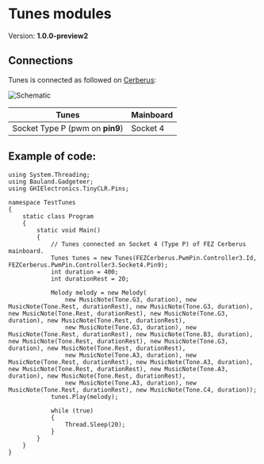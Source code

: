 # Tunes modules
Version: __1.0.0-preview2__

## Connections ##
Tunes is connected as followed on [Cerberus](http://docs.ghielectronics.com/hardware/legacy_products/gadgeteer/fez_cerberus.html):

![Schematic](Gadgeteer-Tunes-Cerberus.jpg)

Tunes         | Mainboard
------------- | ----------
Socket Type P (pwm on __pin9__) | Socket 4

## Example of code:
```CSharp
using System.Threading;
using Bauland.Gadgeteer;
using GHIElectronics.TinyCLR.Pins;

namespace TestTunes
{
    static class Program
    {
        static void Main()
        {
            // Tunes connected on Socket 4 (Type P) of FEZ Cerberus mainboard.
            Tunes tunes = new Tunes(FEZCerberus.PwmPin.Controller3.Id, FEZCerberus.PwmPin.Controller3.Socket4.Pin9);
            int duration = 400;
            int durationRest = 20;

            Melody melody = new Melody(
                new MusicNote(Tone.G3, duration), new MusicNote(Tone.Rest, durationRest), new MusicNote(Tone.G3, duration), new MusicNote(Tone.Rest, durationRest), new MusicNote(Tone.G3, duration), new MusicNote(Tone.Rest, durationRest), 
                new MusicNote(Tone.G3, duration), new MusicNote(Tone.Rest, durationRest), new MusicNote(Tone.B3, duration), new MusicNote(Tone.Rest, durationRest), new MusicNote(Tone.G3, duration), new MusicNote(Tone.Rest, durationRest), 
                new MusicNote(Tone.A3, duration), new MusicNote(Tone.Rest, durationRest), new MusicNote(Tone.A3, duration), new MusicNote(Tone.Rest, durationRest), new MusicNote(Tone.A3, duration), new MusicNote(Tone.Rest, durationRest), 
                new MusicNote(Tone.A3, duration), new MusicNote(Tone.Rest, durationRest), new MusicNote(Tone.C4, duration));
            tunes.Play(melody);

            while (true)
            {
                Thread.Sleep(20);
            }
        }
    }
}
```
